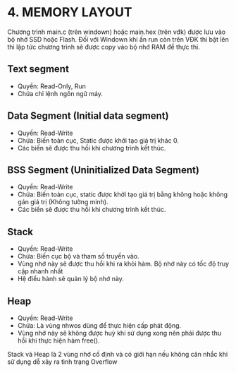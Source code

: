 # 4. MEMORY LAYOUT

Chương trình main.c (trên windown) hoặc main.hex (trên vđk) được lưu vào bộ nhớ SSD hoặc Flash. Đối với Windown khi ấn run còn trên VĐK thì bật lên thì lập tức chương trình sẽ được copy vào bộ nhớ RAM để thực thi.

## Text segment

- Quyền: Read-Only, Run
- Chứa chỉ lệnh ngôn ngữ máy.


## Data Segment (Initial data segment)

- Quyền: Read-Write
- Chứa: Biến toàn cục, Static được khởi tạo giá trị khác 0.
- Các biến sẽ được thu hồi khi chương trình kết thúc.

## BSS Segment (Uninitialized Data Segment)

- Quyền: Read-Write
- Chứa: Biến toàn cục, static được khởi tạo giá trị bằng không hoặc không gán giá trị (Không tường minh).
- Các biến sẽ được thu hồi khi chương trình kết thúc.

## Stack

- Quyền: Read-Write
- Chứa: Biến cục bộ và tham số truyền vào. 
- Vùng nhớ này sẽ được thu hồi khi ra khỏi hàm. Bộ nhớ này có tốc độ truy cập nhanh nhất
- Hệ điều hành sẽ quản lý bộ nhớ này.

## Heap

- Quyền: Read-Write
- Chứa: Là vùng nhwos dùng để thực hiện cấp phát động. 
- Vùng nhớ này sẽ không được huỷ khi sử dụng xong nên phải được thu hồi khi thực hiện hàm free().


Stack và Heap là 2 vùng nhớ cố định và có giới hạn nếu không cân nhắc khi sữ dụng dễ xãy ra tình trạng Overflow


